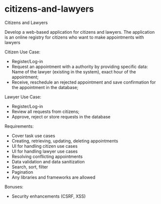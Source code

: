 # citizens-and-lawyers
Citizens and Lawyers

Develop a web-based application for citizens and lawyers.
The application is an online registry for citizens who want to make appointments with lawyers

Citizen Use Case:
 - Register/Log-in
 - Request an appointment with a authority by providing specific data: Name of the lawyer (existing in the system), exact hour of the appointment;
 - Receive, reschedule an rejected appointment and save confirmation for the appointment in the database;

Lawyer Use Case:
 - Register/Log-in 
 - Review all requests from citizens;
 - Approve, reject or store requests in the database

Requirements:
 - Cover task use cases
 - Creating, retrieving, updating, deleting appointments
 - UI for handling citizen use cases
 - UI for handling lawyer use cases
 - Resolving conflicting appointments
 - Data validation and data sanitization
 - Search, sort, filter
 - Pagination
 - Any libraries and frameworks are allowed

Bonuses:
 - Security enhancements (CSRF, XSS)